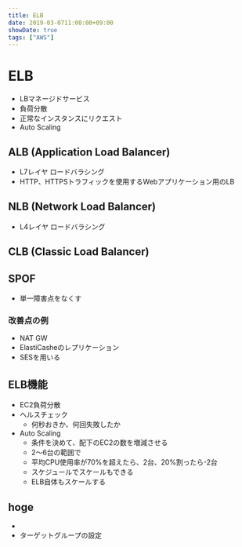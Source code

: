 ```yaml
---
title: ELB
date: 2019-03-0711:00:00+09:00
showDate: true
tags: ["AWS"]
---
```


# ELB
- LBマネージドサービス
- 負荷分散
- 正常なインスタンスにリクエスト
- Auto Scaling

## ALB (Application Load Balancer)
- L7レイヤ ロードバラシング
- HTTP、HTTPSトラフィックを使用するWebアプリケーション用のLB

## NLB (Network Load Balancer)
- L4レイヤ ロードバラシング

## CLB (Classic Load Balancer)

## SPOF
- 単一障害点をなくす
### 改善点の例
- NAT GW
- ElastiCasheのレプリケーション
- SESを用いる

## ELB機能
- EC2負荷分散
- ヘルスチェック
  - 何秒おきか、何回失敗したか
- Auto Scaling
  - 条件を決めて、配下のEC2の数を増減させる
  - 2〜6台の範囲で
  - 平均CPU使用率が70%を超えたら、2台、20%割ったら-2台
  - スケジュールでスケールもできる
  - ELB自体もスケールする

## hoge
- 
- ターゲットグループの設定
